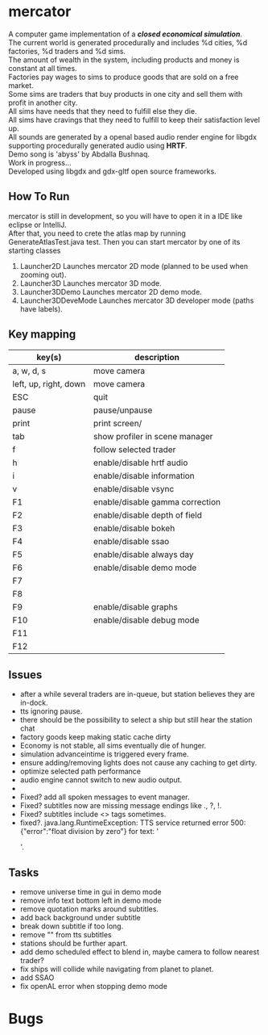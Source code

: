 # mercator

A computer game implementation of a ***closed economical simulation***.<br>
The current world is generated procedurally and includes %d cities, %d factories, %d traders and %d sims.<br>
The amount of wealth in the system, including products and money is constant at all times.<br>
Factories pay wages to sims to produce goods that are sold on a free market.<br>
Some sims are traders that buy products in one city and sell them with profit in another city.<br>
All sims have needs that they need to fulfill else they die.<br>
All sims have cravings that they need to fulfill to keep their satisfaction level up.<br>
All sounds are generated by a openal based audio render engine for libgdx supporting procedurally generated audio using
**HRTF**.<br>
Demo song is 'abyss' by Abdalla Bushnaq.<br>
Work in progress...<br>
Developed using libgdx and gdx-gltf open source frameworks.<br>

## How To Run

mercator is still in development, so you will have to open it in a IDE like eclipse or IntelliJ.<br>
After that, you need to crete the atlas map by running GenerateAtlasTest.java test.
Then you can start mercator by one of its starting classes

1. Launcher2D Launches mercator 2D mode (planned to be used when zooming out).
2. Launcher3D Launches mercator 3D mode.
3. Launcher3DDemo Launches mercator 2D demo mode.
4. Launcher3DDeveMode Launches mercator 3D developer mode (paths have labels).

## Key mapping

| key(s)                | description                     |
|-----------------------|---------------------------------|
| a, w, d, s            | move camera                     |
| left, up, right, down | move camera                     |
| ESC                   | quit                            |
| pause                 | pause/unpause                   |
| print                 | print screen/                   |
| tab                   | show profiler in scene manager  |
| f                     | follow selected trader          |
| h                     | enable/disable hrtf audio       |
| i                     | enable/disable information      |
| v                     | enable/disable vsync            |
| F1                    | enable/disable gamma correction |
| F2                    | enable/disable depth of field   |
| F3                    | enable/disable bokeh            |
| F4                    | enable/disable ssao             |
| F5                    | enable/disable always day       |
| F6                    | enable/disable demo mode        |
| F7                    |                                 |
| F8                    |                                 |
| F9                    | enable/disable graphs           |
| F10                   | enable/disable debug mode       |
| F11                   |                                 |
| F12                   |                                 |

## Issues

- after a while several traders are in-queue, but station believes they are in-dock.
- tts ignoring pause.
- there should be the possibility to select a ship but still hear the station chat
- factory goods keep making static cache dirty
- Economy is not stable, all sims eventually die of hunger.
- simulation advanceintime is triggered every frame.
- ensure adding/removing lights does not cause any caching to get dirty.
- optimize selected path performance
- audio engine cannot switch to new audio output.
-
- Fixed? add all spoken messages to event manager.
- Fixed? subtitles now are missing message endings like ., ?, !.
- Fixed? subtitles include <> tags sometimes.
- fixed?. java.lang.RuntimeException: TTS service returned error 500: {"error":"float division by zero"} for
  text: '</p>'.

## Tasks

- remove universe time in gui in demo mode
- remove info text bottom left in demo mode
- remove quotation marks around subtitles.
- add back background under subtitle
- break down subtitle if too long.
- remove "" from tts subtitles
- stations should be further apart.
- add demo scheduled effect to blend in, maybe camera to follow nearest trader?
- fix ships will collide while navigating from planet to planet.
- add SSAO
- fix openAL error when stopping demo mode

# Bugs
